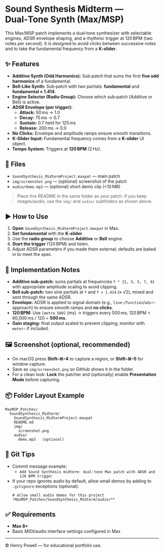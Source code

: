 # Sound Synthesis Midterm — Dual‑Tone Synth (Max/MSP)

This Max/MSP patch implements a dual‑tone synthesizer with selectable engines, ADSR envelope shaping, and a rhythmic trigger at 120 BPM (two notes per second). It is designed to avoid clicks between successive notes and to take the fundamental frequency from a **K‑slider**.

## ✨ Features
- **Additive Synth (Odd Harmonics):** Sub‑patch that sums the first **five odd harmonics** of a fundamental.
- **Bell‑Like Synth:** Sub‑patch with two partials: **fundamental** and **fundamental × 1.414**.
- **Engine Selector (Radio Group):** Choose which sub‑patch (Additive or Bell) is active.
- **ADSR Envelope (per trigger):**
  - **Attack:** 50 ms → 1.0
  - **Decay:** 75 ms → 0.7
  - **Sustain:** 0.7 held for 125 ms
  - **Release:** 200 ms → 0.0
- **No Clicks:** Envelope and amplitude ramps ensure smooth transitions.
- **K‑Slider Input:** Fundamental frequency comes from a **K‑slider** UI object.
- **Tempo System:** Triggers at **120 BPM** (2 Hz).

## 📁 Files
- `SoundSynthesis_MidtermProject.maxpat` — main patch
- `img/screenshot.png` — (optional) screenshot of the patch
- `audio/demo.mp3` — (optional) short demo clip (<10 MB)

> Place this README in the same folder as your patch. If you keep images/audio, use the `img/` and `audio/` subfolders as shown above.

## ▶️ How to Use
1. **Open** `SoundSynthesis_MidtermProject.maxpat` in Max.
2. **Set fundamental** with the **K‑slider**.
3. Use the **radio group** to choose **Additive** or **Bell** engine.
4. **Start the trigger** (120 BPM) and listen.
5. Adjust ADSR parameters if you made them external; defaults are baked in to meet the spec.

## 🔧 Implementation Notes
- **Additive sub‑patch:** sums partials at frequencies `f * {1, 3, 5, 7, 9}` with appropriate amplitude scaling to avoid clipping.
- **Bell sub‑patch:** two sine partials at `f` and `f × 1.414` (≈ √2), mixed and sent through the same ADSR.
- **Envelope:** ADSR is applied to signal domain (e.g., `line~`/`function`/`adsr~` approach) to ensure smooth ramps and **no clicks**.
- **120 BPM:** Use `[metro 500]` (ms) → triggers every 500 ms; 120 BPM = 60,000 ms / 120 = **500 ms**.
- **Gain staging:** final output scaled to prevent clipping; monitor with `meter~` if included.

## 🖼️ Screenshot (optional, recommended)
- On macOS press **Shift–⌘–4** to capture a region, or **Shift–⌘–5** for window capture.
- Save as `img/screenshot.png` so GitHub shows it in the folder.
- For a clean look: **Lock** the patcher and (optionally) enable **Presentation Mode** before capturing.

## 📦 Folder Layout Example
```
MaxMSP_Patches/
  SoundSynthesis_Midterm/
    SoundSynthesis_MidtermProject.maxpat
    README.md
    img/
      screenshot.png
    audio/
      demo.mp3   (optional)
```

## 📝 Git Tips
- Commit message example:
  - `Add Sound Synthesis midterm: dual‑tone Max patch with ADSR and 120 BPM trigger`
- If your repo ignores audio by default, allow small demos by adding to `.gitignore` exceptions (optional):
  ```gitignore
  # allow small audio demos for this project
  !MaxMSP_Patches/SoundSynthesis_Midterm/audio/**
  ```

## ✅ Requirements
- **Max 8+**
- Basic MIDI/audio interface settings configured in Max

---

© Henry Powell — for educational portfolio use.
